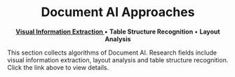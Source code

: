 <h1 align="center"> Document AI Approaches </h1>

<p align="center">
   <strong><a href="./approaches_vie.md">Visual Information Extraction </a></strong> •
   <strong>Table Structure Recognition </a></strong> •
   <strong>Layout Analysis </a></strong>
</p>

This section collects algorithms of Document AI. Research fields include visual information extraction, layout analysis and table structure recognition. Click the link above to view details.